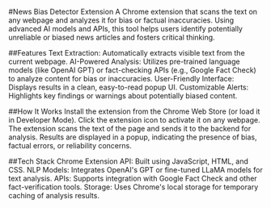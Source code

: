 #News Bias Detector Extension
A Chrome extension that scans the text on any webpage and analyzes it for bias or factual inaccuracies. Using advanced AI models and APIs, this tool helps users identify potentially unreliable or biased news articles and fosters critical thinking.

##Features
Text Extraction: Automatically extracts visible text from the current webpage.
AI-Powered Analysis: Utilizes pre-trained language models (like OpenAI GPT) or fact-checking APIs (e.g., Google Fact Check) to analyze content for bias or inaccuracies.
User-Friendly Interface: Displays results in a clean, easy-to-read popup UI.
Customizable Alerts: Highlights key findings or warnings about potentially biased content.

##How It Works
Install the extension from the Chrome Web Store (or load it in Developer Mode).
Click the extension icon to activate it on any webpage.
The extension scans the text of the page and sends it to the backend for analysis.
Results are displayed in a popup, indicating the presence of bias, factual errors, or reliability concerns.

##Tech Stack
Chrome Extension API: Built using JavaScript, HTML, and CSS.
NLP Models: Integrates OpenAI's GPT or fine-tuned LLaMA models for text analysis.
APIs: Supports integration with Google Fact Check and other fact-verification tools.
Storage: Uses Chrome's local storage for temporary caching of analysis results.
